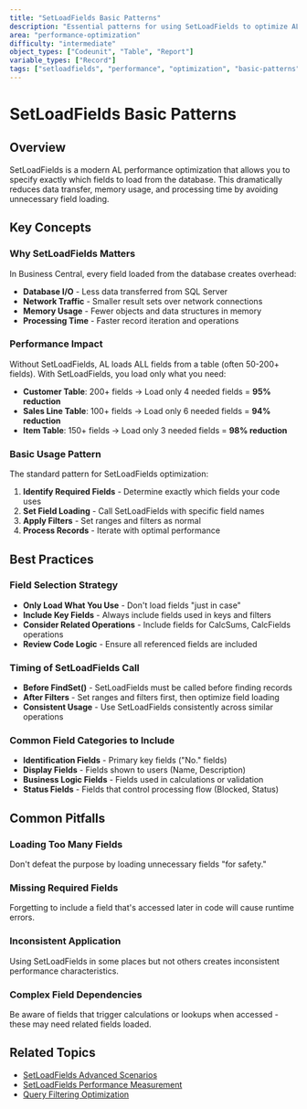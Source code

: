 ```yaml
---
title: "SetLoadFields Basic Patterns"
description: "Essential patterns for using SetLoadFields to optimize AL performance"
area: "performance-optimization"
difficulty: "intermediate"
object_types: ["Codeunit", "Table", "Report"]
variable_types: ["Record"]
tags: ["setloadfields", "performance", "optimization", "basic-patterns", "field-loading"]
---
```


# SetLoadFields Basic Patterns

## Overview
SetLoadFields is a modern AL performance optimization that allows you to specify exactly which fields to load from the database. This dramatically reduces data transfer, memory usage, and processing time by avoiding unnecessary field loading.

## Key Concepts

### Why SetLoadFields Matters
In Business Central, every field loaded from the database creates overhead:
- **Database I/O** - Less data transferred from SQL Server
- **Network Traffic** - Smaller result sets over network connections
- **Memory Usage** - Fewer objects and data structures in memory
- **Processing Time** - Faster record iteration and operations

### Performance Impact
Without SetLoadFields, AL loads ALL fields from a table (often 50-200+ fields). With SetLoadFields, you load only what you need:
- **Customer Table**: 200+ fields → Load only 4 needed fields = **95% reduction**
- **Sales Line Table**: 100+ fields → Load only 6 needed fields = **94% reduction**
- **Item Table**: 150+ fields → Load only 3 needed fields = **98% reduction**

### Basic Usage Pattern
The standard pattern for SetLoadFields optimization:
1. **Identify Required Fields** - Determine exactly which fields your code uses
2. **Set Field Loading** - Call SetLoadFields with specific field names
3. **Apply Filters** - Set ranges and filters as normal
4. **Process Records** - Iterate with optimal performance

## Best Practices

### Field Selection Strategy
- **Only Load What You Use** - Don't load fields "just in case"
- **Include Key Fields** - Always include fields used in keys and filters
- **Consider Related Operations** - Include fields for CalcSums, CalcFields operations
- **Review Code Logic** - Ensure all referenced fields are included

### Timing of SetLoadFields Call
- **Before FindSet()** - SetLoadFields must be called before finding records
- **After Filters** - Set ranges and filters first, then optimize field loading
- **Consistent Usage** - Use SetLoadFields consistently across similar operations

### Common Field Categories to Include
- **Identification Fields** - Primary key fields ("No." fields)
- **Display Fields** - Fields shown to users (Name, Description)
- **Business Logic Fields** - Fields used in calculations or validation
- **Status Fields** - Fields that control processing flow (Blocked, Status)

## Common Pitfalls

### Loading Too Many Fields
Don't defeat the purpose by loading unnecessary fields "for safety."

### Missing Required Fields
Forgetting to include a field that's accessed later in code will cause runtime errors.

### Inconsistent Application
Using SetLoadFields in some places but not others creates inconsistent performance characteristics.

### Complex Field Dependencies
Be aware of fields that trigger calculations or lookups when accessed - these may need related fields loaded.

## Related Topics
- [SetLoadFields Advanced Scenarios](setloadfields-advanced-scenarios.md)
- [SetLoadFields Performance Measurement](setloadfields-performance-measurement.md)
- [Query Filtering Optimization](query-filtering-optimization.md)
